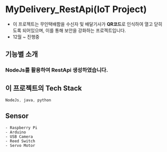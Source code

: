 # MyDelivery_RestApi(IoT Project)
- 이 프로젝트는 무인택배함을 수신자 및 배달기사가 **QR코드**로 인식하여 열고 닫히도록 되어있으며, 이를 통해 보안을 강화하는 프로젝트입니다.
- 12월 ~ 진행중

## 기능별 소개

### NodeJs를 활용하여 RestApi 생성하였습니다.

##  이 프로젝트의 **Tech Stack**
```dart
NodeJs, java, python
```
## **Sensor**
```
- Raspberry Pi
- Arduino
- USB Camera
- Reed Switch
- Servo Motor
```
